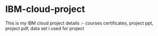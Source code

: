 # IBM-cloud-project
This is my IBM cloud project details :- courses certificates, project ppt, project pdf, data set i used for project
